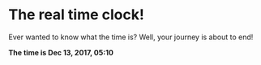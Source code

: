 # The real time clock!

Ever wanted to know what the time is? Well, your journey is about to end!

**The time is Dec 13, 2017, 05:10**